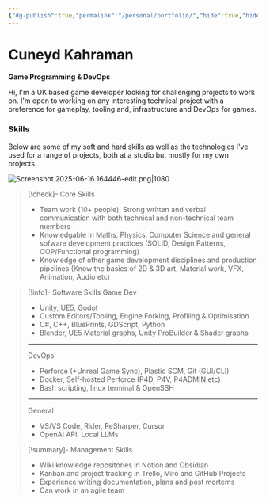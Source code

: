 ```yaml
---
{"dg-publish":true,"permalink":"/personal/portfolio/","hide":true,"hideInGraph":true,"noteIcon":"1"}
---
```


# Cuneyd Kahraman
**Game Programming & DevOps**

Hi, I'm a UK based game developer looking for challenging projects to work on. I'm open to working on any interesting technical project with a preference for gameplay, tooling and, infrastructure and DevOps for games.

### Skills

Below are some of my soft and hard skills as well as the technologies I've used for a range of projects, both at a studio but mostly for my own projects.

![Screenshot 2025-06-16 164446-edit.png|1080](/img/user/_Bit%20Lab%20Organisation/Bit%20Lab%20Site%20Images/Screenshot%202025-06-16%20164446-edit.png)

> [!check]- Core Skills
>- Team work (10+ people), Strong written and verbal communication with both technical and non-technical team members
>- Knowledgable in Maths, Physics, Computer Science and general sofware development practices (SOLID, Design Patterns, OOP/Functional programming)
>- Knowledge of other game development disciplines and production pipelines (Know the basics of 2D & 3D art, Material work, VFX, Animation, Audio etc)

> [!info]- Software Skills
>Game Dev
>- Unity, UE5, Godot
>- Custom Editors/Tooling, Engine Forking, Profiling & Optimisation
>- C#, C++, BluePrints, GDScript, Python  
>- Blender, UE5 Material graphs, Unity ProBuilder & Shader graphs
>---
>DevOps
>- Perforce (+Unreal Game Sync), Plastic SCM, Git (GUI/CLI)
>- Docker, Self-hosted Perforce (P4D, P4V, P4ADMIN etc)
>- Bash scripting, linux terminal & OpenSSH
>---
>General
>- VS/VS Code, Rider, ReSharper, Cursor
>- OpenAI API, Local LLMs

> [!summary]- Management Skills
>- Wiki knowledge repositories in Notion and Obsidian
>- Kanban and project tracking in Trello, Miro and GitHub Projects
>- Experience writing documentation, plans and post mortems
>- Can work in an agile team


